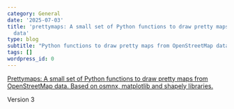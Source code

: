 ```yaml
---
category: General
date: '2025-07-03'
title: 'prettymaps: A small set of Python functions to draw pretty maps from OpenStreetMap
  data'
type: blog
subtitle: "Python functions to draw pretty maps from OpenStreetMap data using osmnx, matplotlib and shapely"
tags: []
wordpress_id: 0
---
```


[Prettymaps: A small set of Python functions to draw pretty maps from OpenStreetMap data. Based on osmnx, matplotlib and shapely libraries.](https://github.com/marceloprates/prettymaps)

Version 3